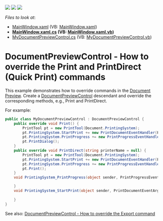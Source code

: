 <!-- default badges list -->
![](https://img.shields.io/endpoint?url=https://codecentral.devexpress.com/api/v1/VersionRange/128598055/20.1.8%2B)
[![](https://img.shields.io/badge/Open_in_DevExpress_Support_Center-FF7200?style=flat-square&logo=DevExpress&logoColor=white)](https://supportcenter.devexpress.com/ticket/details/E4631)
[![](https://img.shields.io/badge/📖_How_to_use_DevExpress_Examples-e9f6fc?style=flat-square)](https://docs.devexpress.com/GeneralInformation/403183)
<!-- default badges end -->
<!-- default file list -->
*Files to look at*:

* [MainWindow.xaml](./CS/MinimalisticReportPreviewDemo/MainWindow.xaml) (VB: [MainWindow.xaml](./VB/MinimalisticReportPreviewDemo/MainWindow.xaml))
* **[MainWindow.xaml.cs](./CS/MinimalisticReportPreviewDemo/MainWindow.xaml.cs) (VB: [MainWindow.xaml.vb](./VB/MinimalisticReportPreviewDemo/MainWindow.xaml.vb))**
* [MyDocumentPreviewControl.cs](./CS/MinimalisticReportPreviewDemo/MyDocumentPreviewControl.cs) (VB: [MyDocumentPreviewControl.vb](./VB/MinimalisticReportPreviewDemo/MyDocumentPreviewControl.vb))
<!-- default file list end -->
# DocumentPreviewControl - How to override the Print and PrintDirect (Quick Print) commands


This example demonstrates how to override commands in the [Document Preview](https://docs.devexpress.com/WPF/9697/controls-and-libraries/printing-exporting/concepts/document-preview). 
Create a [DocumentPreviewControl](https://docs.devexpress.com/WPF/DevExpress.Xpf.Printing.DocumentPreviewControl) descendant and override the corresponding methods, e.g., Print and PrintDirect.

For example:
```cs
public class MyDocumentPreviewControl : DocumentPreviewControl {
    public override void Print() {
        PrintTool pt = new PrintTool(Document.PrintingSystem);
        pt.PrintingSystem.StartPrint += new PrintDocumentEventHandler(PrintingSystem_StartPrint);
        pt.PrintingSystem.PrintProgress += new PrintProgressEventHandler(PrintingSystem_PrintProgress);
        pt.PrintDialog();
    }
    public override void PrintDirect(string printerName = null) {
        PrintTool pt = new PrintTool(Document.PrintingSystem);
        pt.PrintingSystem.StartPrint += new PrintDocumentEventHandler(PrintingSystem_StartPrint);
        pt.PrintingSystem.PrintProgress += new PrintProgressEventHandler(PrintingSystem_PrintProgress);
        pt.Print();
    }
    void PrintingSystem_PrintProgress(object sender, PrintProgressEventArgs e) {

    }
    void PrintingSystem_StartPrint(object sender, PrintDocumentEventArgs e) {
    
    }
}
```

See also: [DocumentPreviewControl - How to override the Export command](https://github.com/DevExpress-Examples/Reporting_documentpreviewcontrol-how-to-override-the-export-command-e4482)

